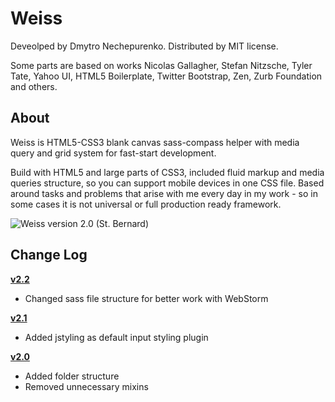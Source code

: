 # Weiss

Deveolped by Dmytro Nechepurenko. Distributed by MIT license.

Some parts are based on works Nicolas Gallagher, Stefan Nitzsche, Tyler Tate, Yahoo UI, HTML5 Boilerplate, Twitter Bootstrap, Zen, Zurb Foundation and others.

## About

Weiss is HTML5-CSS3 blank canvas sass-compass helper with media query and grid system for fast-start development.

Build with HTML5 and large parts of CSS3, included fluid markup and media queries structure, so you can support mobile devices in one CSS file.
Based around tasks and problems that arise with me every day in my work - so in some cases it is not universal or full production ready framework.

![Weiss version 2.0 (St. Bernard)](https://raw.github.com/dimanech/weiss/master/images/example/content-example-img.jpg)

## Change Log

**[v2.2](https://github.com/dimanech/weiss/archive/v2.2.zip)**

* Changed sass file structure for better work with WebStorm

**[v2.1](https://github.com/dimanech/weiss/archive/v2.1.zip)**

* Added jstyling as default input styling plugin

**[v2.0](https://github.com/dimanech/weiss/archive/v2.0.1.zip)**

* Added folder structure
* Removed unnecessary mixins